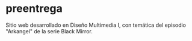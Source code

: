 # preentrega
Sitio web desarrollado en Diseño Multimedia I, con temática del episodio "Arkangel" de la serie Black Mirror.

